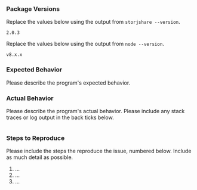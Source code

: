### Package Versions

Replace the values below using the output from `storjshare --version`.

```
2.0.3
```

Replace the values below using the output from `node --version`.

```
v8.x.x
```

### Expected Behavior

Please describe the program's expected behavior.

### Actual Behavior

Please describe the program's actual behavior. Please include any stack traces
or log output in the back ticks below.

```

```

### Steps to Reproduce

Please include the steps the reproduce the issue, numbered below. Include as
much detail as possible.

1. ...
2. ...
3. ...
